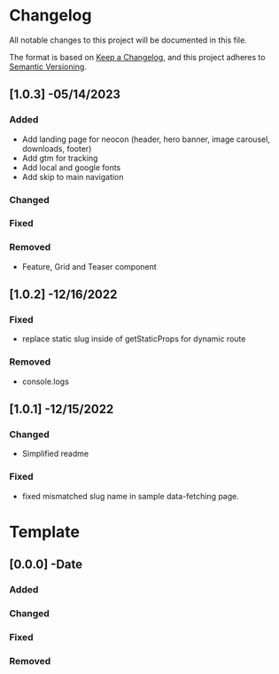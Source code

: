 # Changelog

All notable changes to this project will be documented in this file.

The format is based on [Keep a Changelog](https://keepachangelog.com/en/1.0.0/),
and this project adheres to [Semantic Versioning](https://semver.org/spec/v2.0.0.html).

## [1.0.3] -05/14/2023

### Added
-   Add landing page for neocon (header, hero banner, image carousel, downloads, footer)
-   Add gtm for tracking
-   Add local and google fonts
-   Add skip to main navigation

### Changed

### Fixed

### Removed

-   Feature, Grid and Teaser component

## [1.0.2] -12/16/2022

### Fixed

-   replace static slug inside of getStaticProps for dynamic route

### Removed

-   console.logs

## [1.0.1] -12/15/2022

### Changed

-   Simplified readme

### Fixed

-   fixed mismatched slug name in sample data-fetching page.

# Template

## [0.0.0] -Date

### Added

### Changed

### Fixed

### Removed
